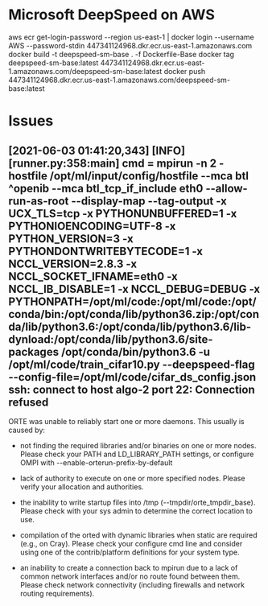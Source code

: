 # Microsoft DeepSpeed on AWS

aws ecr get-login-password --region us-east-1 | docker login --username AWS --password-stdin 447341124968.dkr.ecr.us-east-1.amazonaws.com
docker build -t deepspeed-sm-base . -f Dockerfile-Base
docker tag deepspeed-sm-base:latest 447341124968.dkr.ecr.us-east-1.amazonaws.com/deepspeed-sm-base:latest
docker push 447341124968.dkr.ecr.us-east-1.amazonaws.com/deepspeed-sm-base:latest



# Issues
[2021-06-03 01:41:20,343] [INFO] [runner.py:358:main] cmd = mpirun -n 2 -hostfile /opt/ml/input/config/hostfile --mca btl ^openib --mca btl_tcp_if_include eth0 --allow-run-as-root --display-map --tag-output -x UCX_TLS=tcp -x PYTHONUNBUFFERED=1 -x PYTHONIOENCODING=UTF-8 -x PYTHON_VERSION=3 -x PYTHONDONTWRITEBYTECODE=1 -x NCCL_VERSION=2.8.3 -x NCCL_SOCKET_IFNAME=eth0 -x NCCL_IB_DISABLE=1 -x NCCL_DEBUG=DEBUG -x PYTHONPATH=/opt/ml/code:/opt/ml/code:/opt/conda/bin:/opt/conda/lib/python36.zip:/opt/conda/lib/python3.6:/opt/conda/lib/python3.6/lib-dynload:/opt/conda/lib/python3.6/site-packages /opt/conda/bin/python3.6 -u /opt/ml/code/train_cifar10.py --deepspeed-flag --config-file=/opt/ml/code/cifar_ds_config.json
ssh: connect to host algo-2 port 22: Connection refused
--------------------------------------------------------------------------
ORTE was unable to reliably start one or more daemons.
This usually is caused by:

* not finding the required libraries and/or binaries on
one or more nodes. Please check your PATH and LD_LIBRARY_PATH
settings, or configure OMPI with --enable-orterun-prefix-by-default

* lack of authority to execute on one or more specified nodes.
Please verify your allocation and authorities.

* the inability to write startup files into /tmp (--tmpdir/orte_tmpdir_base).
Please check with your sys admin to determine the correct location to use.

*  compilation of the orted with dynamic libraries when static are required
(e.g., on Cray). Please check your configure cmd line and consider using
one of the contrib/platform definitions for your system type.

* an inability to create a connection back to mpirun due to a
lack of common network interfaces and/or no route found between
them. Please check network connectivity (including firewalls
and network routing requirements).
  

